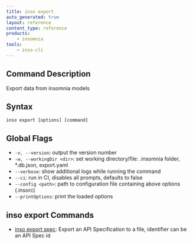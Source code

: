 ```yaml
---
title: inso export
auto_generated: true
layout: reference
content_type: reference
products:
    - insomnia
tools:
    - inso-cli
---
```


## Command Description

Export data from insomnia models

## Syntax

`inso export [options] [command]`

## Global Flags

* `-v, --version`: output the version number
* `-w, --workingDir <dir>`: set working directory/file: .insomnia folder, *.db.json, export.yaml
* `--verbose`: show additional logs while running the command
* `--ci`: run in CI, disables all prompts, defaults to false
* `--config <path>`: path to configuration file containing above options (.insorc)
* `--printOptions`: print the loaded options

## inso export Commands

* [inso export spec](/inso-cli/reference/export_spec/): Export an API Specification to a file, identifier can be an API Spec id
